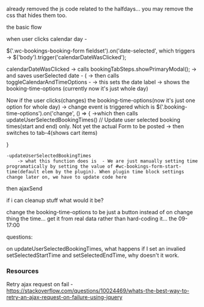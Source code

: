 already removed the js code related to the halfdays...
you may remove the css that hides them too.





the basic flow

when user clicks calendar day -


$('.wc-bookings-booking-form fieldset').on('date-selected',
which triggers ->  $('body').trigger('calendarDateWasClicked');

calendarDateWasClicked
 -> calls  bookingTabSteps.showPrimaryModal();
-> and saves userSelected date - (
-> then calls toggleCalendarAndTimeOptions -
     -> this sets the date label
    -> shows the booking-time-options (currently now it's just whole day)


Now if the user clicks(changes) the booking-time-options(now it's just one option for whole day)
-> change event is triggered which is  $('.booking-time-options').on('change', () => {
	->which then calls  updateUserSelectedBookingTimes() // Update user selected booking times(start and end) only. Not yet the actual Form to be posted
	-> then switches to tab-4(shows cart items)

}

 	-updateUserSelectedBookingTimes
		-> what this function does is  - We are just manually setting time programatically by setting the value of #wc-bookings-form-start-time(default elem by the plugin). When plugin time block settings change later on, we have to update code here


then ajaxSend


if i can cleanup stuff what would it be?

change the booking-time-options to be just a button instead of on change thing
the time... get it from real data rather than hard-coding it... the 09-17:00




questions:

on updateUserSelectedBookingTimes, what happens if I set an invalied setSelectedStartTime and setSelectedEndTime, why doesn't it work.



### Resources

Retry ajax request on fail - https://stackoverflow.com/questions/10024469/whats-the-best-way-to-retry-an-ajax-request-on-failure-using-jquery

